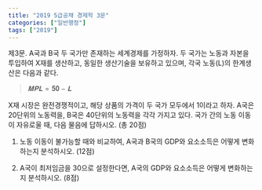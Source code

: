```yaml
---
title: "2019 5급공채 경제학 3문"
categories: ["일반행정"]
tags: ["2019"]
---
```


제3문. A국과 B국 두 국가만 존재하는 세계경제를 가정하자. 두 국가는 노동과 자본을 투입하여 X재를 생산하고, 동일한 생산기술을 보유하고 있으며, 각국 노동(L)의 한계생산은 다음과 같다.

> $𝐌𝐏𝐋 = 𝟓𝟎 − 𝐋$


X재 시장은 완전경쟁적이고, 해당 상품의 가격이 두 국가 모두에서 1이라고 하자. A국은 20단위의 노동력을, B국은 40단위의 노동력을 각각 가지고 있다. 국가 간의 노동 이동이 자유로울 때, 다음 물음에 답하시오. (총 20점)

1) 노동 이동이 불가능할 때와 비교하여, A국과 B국의 GDP와 요소소득은 어떻게 변화하는지 분석하시오. (12점)

2) A국이 최저임금을 30으로 설정한다면, A국의 GDP와 요소소득은 어떻게 변화하는지 분석하시오. (8점)

